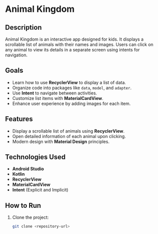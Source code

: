 # Animal Kingdom

## Description
Animal Kingdom is an interactive app designed for kids. It displays a scrollable list of animals with their names and images. Users can click on any animal to view its details in a separate screen using intents for navigation.

## Goals
- Learn how to use **RecyclerView** to display a list of data.
- Organize code into packages like `data`, `model`, and `adapter`.
- Use **Intent** to navigate between activities.
- Customize list items with **MaterialCardView**.
- Enhance user experience by adding images for each item.

## Features
- Display a scrollable list of animals using **RecyclerView**.
- Open detailed information of each animal upon clicking.
- Modern design with **Material Design** principles.

## Technologies Used
- **Android Studio**
- **Kotlin**
- **RecyclerView**
- **MaterialCardView**
- **Intent** (Explicit and Implicit)

## How to Run
1. Clone the project:
   ```bash
   git clone <repository-url>
